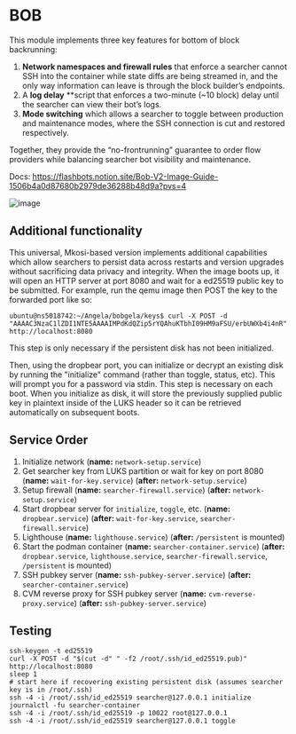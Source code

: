 BOB
===

This module implements three key features for bottom of block backrunning: 

1. **Network namespaces and firewall rules** that enforce a searcher cannot SSH into the container while state diffs are being streamed in, and the only way information can leave is through the block builder’s endpoints.
2. A **log delay** **script that enforces a two-minute (~10 block) delay until the searcher can view their bot’s logs. 
3. **Mode switching** which allows a searcher to toggle between production and maintenance modes, where the SSH connection is cut and restored respectively. 

Together, they provide the “no-frontrunning” guarantee to order flow providers while balancing searcher bot visibility and maintenance.

Docs: https://flashbots.notion.site/Bob-V2-Image-Guide-1506b4a0d87680b2979de36288b48d9a?pvs=4

![image](https://github.com/user-attachments/assets/aaad8a4e-f640-4a94-b16f-657eb3ff6bdb)

Additional functionality
------------------------

This universal, Mkosi-based version implements additional capabilities which allow searchers to persist data across restarts and version upgrades without sacrificing data privacy and integrity.
When the image boots up, it will open an HTTP server at port 8080 and wait for a ed25519 public key to be submitted. For example, run the qemu image then POST the key to the forwarded port like so:

```
ubuntu@ns5018742:~/Angela/bobgela/keys$ curl -X POST -d "AAAAC3NzaC1lZDI1NTE5AAAAIMPdKdQZip5rYQAhuKTbhI09HM9aFSU/erbUWXb4i4nR" http://localhost:8080
```

This step is only necessary if the persistent disk has not been initialized.

Then, using the dropbear port, you can initialize or decrypt an existing disk by running the "initialize" command (rather than toggle, status, etc). This will prompt you for a password via stdin. This step is necessary on each boot. When you initialize as disk, it will store the previously supplied public key in plaintext inside of the LUKS header so it can be retrieved automatically on subsequent boots.

Service Order
-------------

1. Initialize network (**name:** `network-setup.service`)
2. Get searcher key from LUKS partition or wait for key on port 8080 (**name:** `wait-for-key.service`) (**after:** `network-setup.service`)
3. Setup firewall (**name:** `searcher-firewall.service`) (**after:** `network-setup.service`)
4. Start dropbear server for `initialize`, `toggle`, etc. (**name:** `dropbear.service`) (**after:** `wait-for-key.service`, `searcher-firewall.service`)
5. Lighthouse (**name:** `lighthouse.service`) (**after:** `/persistent` is mounted)
6. Start the podman container (**name:** `searcher-container.service`) (**after:** `dropbear.service`, `lighthouse.service`, `searcher-firewall.service`, `/persistent` is mounted)
7. SSH pubkey server (**name:** `ssh-pubkey-server.service`) (**after:** `searcher-container.service`)
8. CVM reverse proxy for SSH pubkey server (**name:** `cvm-reverse-proxy.service`) (**after:** `ssh-pubkey-server.service`)

Testing
-------

```shell
ssh-keygen -t ed25519
curl -X POST -d "$(cut -d" " -f2 /root/.ssh/id_ed25519.pub)" http://localhost:8080
sleep 1
# start here if recovering existing persistent disk (assumes searcher key is in /root/.ssh)
ssh -4 -i /root/.ssh/id_ed25519 searcher@127.0.0.1 initialize
journalctl -fu searcher-container
ssh -4 -i /root/.ssh/id_ed25519 -p 10022 root@127.0.0.1
ssh -4 -i /root/.ssh/id_ed25519 searcher@127.0.0.1 toggle
```